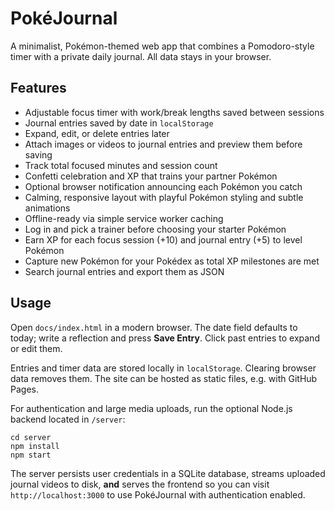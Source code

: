 # PokéJournal

A minimalist, Pokémon-themed web app that combines a Pomodoro-style timer with a private daily journal. All data stays in your browser.

## Features

- Adjustable focus timer with work/break lengths saved between sessions
- Journal entries saved by date in `localStorage`
- Expand, edit, or delete entries later
- Attach images or videos to journal entries and preview them before saving
- Track total focused minutes and session count
- Confetti celebration and XP that trains your partner Pokémon
- Optional browser notification announcing each Pokémon you catch
- Calming, responsive layout with playful Pokémon styling and subtle animations
- Offline-ready via simple service worker caching
- Log in and pick a trainer before choosing your starter Pokémon
- Earn XP for each focus session (+10) and journal entry (+5) to level Pokémon
- Capture new Pokémon for your Pokédex as total XP milestones are met
- Search journal entries and export them as JSON

## Usage

Open `docs/index.html` in a modern browser. The date field defaults to today; write a reflection and press **Save Entry**. Click past entries to expand or edit them.

Entries and timer data are stored locally in `localStorage`. Clearing browser data removes them. The site can be hosted as static files, e.g. with GitHub Pages.

For authentication and large media uploads, run the optional Node.js backend located in `/server`:

```
cd server
npm install
npm start
```

The server persists user credentials in a SQLite database, streams uploaded
journal videos to disk, **and** serves the frontend so you can visit
`http://localhost:3000` to use PokéJournal with authentication enabled.
